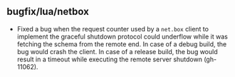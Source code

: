 ## bugfix/lua/netbox

* Fixed a bug when the request counter used by a `net.box` client to implement
  the graceful shutdown protocol could underflow while it was fetching the
  schema from the remote end. In case of a debug build, the bug would crash
  the client. In case of a release build, the bug would result in a timeout
  while executing the remote server shutdown (gh-11062).
